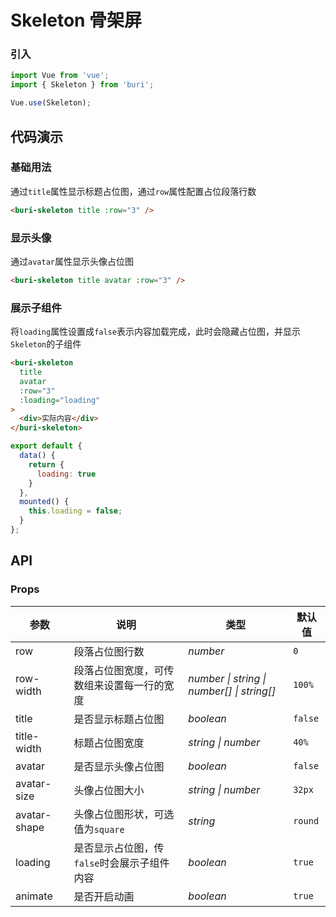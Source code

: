 # Skeleton 骨架屏

### 引入

``` javascript
import Vue from 'vue';
import { Skeleton } from 'buri';

Vue.use(Skeleton);
```

## 代码演示

### 基础用法

通过`title`属性显示标题占位图，通过`row`属性配置占位段落行数

```html
<buri-skeleton title :row="3" />
```

### 显示头像

通过`avatar`属性显示头像占位图

```html
<buri-skeleton title avatar :row="3" />
```

### 展示子组件

将`loading`属性设置成`false`表示内容加载完成，此时会隐藏占位图，并显示`Skeleton`的子组件

```html
<buri-skeleton
  title
  avatar
  :row="3"
  :loading="loading"
>
  <div>实际内容</div>
</buri-skeleton>
```

```js
export default {
  data() {
    return {
      loading: true
    }
  },
  mounted() {
    this.loading = false;
  }
};
```

## API

### Props

| 参数 | 说明 | 类型 | 默认值 |
|------|------|------|------|
| row | 段落占位图行数 | *number* | `0` |
| row-width | 段落占位图宽度，可传数组来设置每一行的宽度 | *number \| string \| number[] \| string[]* | `100%` |
| title | 是否显示标题占位图 | *boolean* | `false` |
| title-width | 标题占位图宽度 | *string \| number* | `40%` |
| avatar | 是否显示头像占位图 | *boolean* | `false` |
| avatar-size | 头像占位图大小 | *string \| number* | `32px` |
| avatar-shape | 头像占位图形状，可选值为`square` | *string* | `round` |
| loading | 是否显示占位图，传`false`时会展示子组件内容 | *boolean* | `true` |
| animate | 是否开启动画 | *boolean* | `true` |
